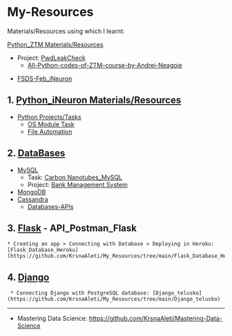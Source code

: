 # My-Resources
Materials/Resources using which I learnt:

  [Python_ZTM Materials/Resources](https://github.com/KrsnaAleti/My_Resources/tree/main/Python_ZTM)
   * Project: [PwdLeakCheck](https://github.com/KrsnaAleti/PwdLeakCheck)
     * [All-Python-codes-of-ZTM-course-by-Andrei-Neagoie](https://github.com/KrsnaAleti/All-Python-codes-of-ZTM-course-by-Andrei-Neagoie)


 - [FSDS-Feb_iNeuron](https://ineuron.ai/course/full-stack-data-science-feb21-batch?source=learn_page)

## 1. [Python_iNeuron Materials/Resources](https://github.com/KrsnaAleti/My_Resources/tree/main/Python_iNeuron)
   *  [Python Projects/Tasks](https://github.com/KrsnaAleti/My_Resources/tree/main/Python_iNeuron/Tasks_Challenges)
      * [OS Module Task](https://github.com/KrsnaAleti/My_Resources/tree/main/Python_iNeuron/Tasks_Challenges/OS%20Module%20Task)
      * [File Automation](https://github.com/KrsnaAleti/My_Resources/tree/main/Python_iNeuron/Tasks_Challenges/File%20Automation%20Task)
## 2. [DataBases](https://github.com/KrsnaAleti/My_Resources/tree/main/Databases)
   * [MySQL](https://github.com/KrsnaAleti/My_Resources/tree/main/Databases/MySQL)
      * Task: [Carbon Nanotubes_MySQL](https://github.com/KrsnaAleti/My_Resources/tree/main/Databases/MySQL/Tasks_Challenges)
      * Project: [Bank Management System](https://github.com/KrsnaAleti/Bank-Management-System_MySQL)
   * [MongoDB](https://github.com/KrsnaAleti/My_Resources/tree/main/Databases/MongoDB)
   * [Cassandra](https://github.com/KrsnaAleti/My_Resources/tree/main/Databases/Cassandra)
     * [Databases-APIs](https://github.com/KrsnaAleti/My_Resources/tree/main/Databases/Databases_APIs)
## 3. [Flask](https://github.com/KrsnaAleti/My_Resources/tree/main/Flask) - API_Postman_Flask
    * Creating an app > Connecting with Database > Deploying in Heroku: [Flask_Database_Heroku](https://github.com/KrsnaAleti/My_Resources/tree/main/Flask_Database_Heroku)
## 4. [Django](https://github.com/KrsnaAleti/My_Resources/tree/main/Django)
     * Connecting Django with PostgreSQL database: [Django_telusko](https://github.com/KrsnaAleti/My_Resources/tree/main/Django_telusko)
---------------------------------------------------------------------------------------------------------------------------------------------------

- Mastering Data Science: https://github.com/KrsnaAleti/Mastering-Data-Science
